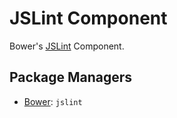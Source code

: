 JSLint Component
================

Bower's [JSLint](http://jslint.com) Component.

Package Managers
----------------

* [Bower](http://twitter.github.com/bower/): `jslint`